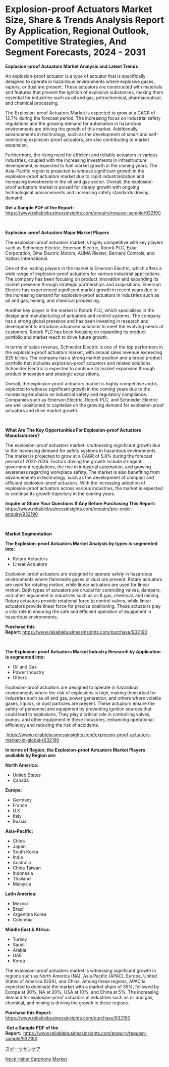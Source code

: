 <p><h1>Explosion-proof Actuators Market Size, Share & Trends Analysis Report By Application, Regional Outlook, Competitive Strategies, And Segment Forecasts, 2024 - 2031</h1></p><p><strong>Explosion-proof Actuators Market Analysis and Latest Trends</strong></p>
<p><p>An explosion-proof actuator is a type of actuator that is specifically designed to operate in hazardous environments where explosive gases, vapors, or dust are present. These actuators are constructed with materials and features that prevent the ignition of explosive substances, making them essential for industries such as oil and gas, petrochemical, pharmaceutical, and chemical processing.</p><p>The Explosion-proof Actuators Market is expected to grow at a CAGR of 12.7% during the forecast period. The increasing focus on industrial safety regulations and the growing demand for automation in hazardous environments are driving the growth of this market. Additionally, advancements in technology, such as the development of smart and self-monitoring explosion-proof actuators, are also contributing to market expansion.</p><p>Furthermore, the rising need for efficient and reliable actuators in various industries, coupled with the increasing investments in infrastructure development, is expected to fuel market growth in the coming years. The Asia-Pacific region is projected to witness significant growth in the explosion-proof actuators market due to rapid industrialization and increasing investments in the oil and gas sector. Overall, the explosion-proof actuators market is poised for steady growth with ongoing technological advancements and increasing safety standards driving demand.</p></p>
<p><strong>Get a Sample PDF of the Report:&nbsp;</strong> <a href="https://www.reliablebusinessinsights.com/enquiry/request-sample/932190">https://www.reliablebusinessinsights.com/enquiry/request-sample/932190</a></p>
<p>&nbsp;</p>
<p><strong>Explosion-proof Actuators Major Market Players</strong></p>
<p><p>The explosion-proof actuators market is highly competitive with key players such as Schneider Electric, Emerson Electric, Rotork PLC, Exlar Corporation, Ome Electric Motors, AUMA Riester, Bernard Controls, and Valtorc International.</p><p>One of the leading players in the market is Emerson Electric, which offers a wide range of explosion-proof actuators for various industrial applications. The company has been focusing on product innovation and expanding its market presence through strategic partnerships and acquisitions. Emerson Electric has experienced significant market growth in recent years due to the increasing demand for explosion-proof actuators in industries such as oil and gas, mining, and chemical processing.</p><p>Another key player in the market is Rotork PLC, which specializes in the design and manufacturing of actuators and control systems. The company has a strong global presence and has been investing in research and development to introduce advanced solutions to meet the evolving needs of customers. Rotork PLC has been focusing on expanding its product portfolio and market reach to drive future growth.</p><p>In terms of sales revenue, Schneider Electric is one of the top performers in the explosion-proof actuators market, with annual sales revenue exceeding $25 billion. The company has a strong market position and a broad product portfolio that includes explosion-proof actuators and related solutions. Schneider Electric is expected to continue its market expansion through product innovation and strategic acquisitions.</p><p>Overall, the explosion-proof actuators market is highly competitive and is expected to witness significant growth in the coming years due to the increasing emphasis on industrial safety and regulatory compliance. Companies such as Emerson Electric, Rotork PLC, and Schneider Electric are well-positioned to capitalize on the growing demand for explosion-proof actuators and drive market growth.</p></p>
<p>&nbsp;</p>
<p><strong>What Are The Key Opportunities For Explosion-proof Actuators Manufacturers?</strong></p>
<p><p>The explosion-proof actuators market is witnessing significant growth due to the increasing demand for safety systems in hazardous environments. The market is projected to grow at a CAGR of 5.8% during the forecast period of 2021-2026. Factors driving the growth include stringent government regulations, the rise in industrial automation, and growing awareness regarding workplace safety. The market is also benefiting from advancements in technology, such as the development of compact and efficient explosion-proof actuators. With the increasing adoption of explosion-proof actuators across various industries, the market is expected to continue its growth trajectory in the coming years.</p></p>
<p><strong>Inquire or Share Your Questions If Any Before Purchasing This Report:</strong> <a href="https://www.reliablebusinessinsights.com/enquiry/pre-order-enquiry/932190">https://www.reliablebusinessinsights.com/enquiry/pre-order-enquiry/932190</a></p>
<p>&nbsp;</p>
<p><strong>Market Segmentation</strong></p>
<p><strong>The Explosion-proof Actuators Market Analysis by types is segmented into:</strong></p>
<p><ul><li>Rotary Actuators</li><li>Linear Actuators</li></ul></p>
<p><p>Explosion-proof actuators are designed to operate safely in hazardous environments where flammable gases or dust are present. Rotary actuators are used for rotating motion, while linear actuators are used for linear motion. Both types of actuators are crucial for controlling valves, dampers, and other equipment in industries such as oil & gas, chemical, and mining. Rotary actuators provide rotational force to control valves, while linear actuators provide linear force for precise positioning. These actuators play a vital role in ensuring the safe and efficient operation of equipment in hazardous environments.</p></p>
<p><strong>Purchase this Report:&nbsp;</strong><a href="https://www.reliablebusinessinsights.com/purchase/932190">https://www.reliablebusinessinsights.com/purchase/932190</a></p>
<p>&nbsp;</p>
<p><strong>The Explosion-proof Actuators Market Industry Research by Application is segmented into:</strong></p>
<p><ul><li>Oil and Gas</li><li>Power Industry</li><li>Others</li></ul></p>
<p><p>Explosion-proof actuators are designed to operate in hazardous environments where the risk of explosions is high, making them ideal for industries such as oil and gas, power generation, and others where volatile gases, liquids, or dust particles are present. These actuators ensure the safety of personnel and equipment by preventing ignition sources that could lead to explosions. They play a critical role in controlling valves, pumps, and other equipment in these industries, enhancing operational efficiency and reducing the risk of accidents.</p></p>
<p><a href="https://www.reliablebusinessinsights.com/explosion-proof-actuators-market-in-global-r932190">&nbsp;https://www.reliablebusinessinsights.com/explosion-proof-actuators-market-in-global-r932190</a></p>
<p><strong>In terms of Region, the Explosion-proof Actuators Market Players available by Region are:</strong></p>
<p>
    <p> <strong> North America: </strong>
        <ul>
            <li>United States</li>
            <li>Canada</li>
        </ul>
        </p> 
    <p> <strong> Europe: </strong>
        <ul>
            <li>Germany</li>
            <li>France</li>
            <li>U.K.</li>
            <li>Italy</li>
            <li>Russia</li>
        </ul>
        </p> 
    <p> <strong> Asia-Pacific: </strong>
        <ul>
            <li>China</li>
            <li>Japan</li>
            <li>South Korea</li>
            <li>India</li>
            <li>Australia</li>
            <li>China Taiwan</li>
            <li>Indonesia</li>
            <li>Thailand</li>
            <li>Malaysia</li>
        </ul>
        </p> 
    <p> <strong> Latin America: </strong>
        <ul>
            <li>Mexico</li>
            <li>Brazil</li>
            <li>Argentina Korea</li>
            <li>Colombia</li>
        </ul>
        </p> 
    <p> <strong> Middle East & Africa: </strong>
        <ul>
            <li>Turkey</li>
            <li>Saudi</li>
            <li>Arabia</li>
            <li>UAE</li>
            <li>Korea</li>
        </ul>
    </p>
    </p>
<p><p>The explosion-proof actuators market is witnessing significant growth in regions such as North America (NA), Asia Pacific (APAC), Europe, United States of America (USA), and China. Among these regions, APAC is expected to dominate the market with a market share of 35%, followed by Europe at 30%, NA at 20%, USA at 10%, and China at 5%. The increasing demand for explosion-proof actuators in industries such as oil and gas, chemical, and mining is driving the growth in these regions.</p></p>
<p><strong>Purchase this Report: </strong><a href="https://www.reliablebusinessinsights.com/purchase/932190">https://www.reliablebusinessinsights.com/purchase/932190</a></p>
<p>&nbsp;<strong>Get a Sample PDF of the Report:&nbsp;&nbsp;</strong><a href="https://www.reliablebusinessinsights.com/enquiry/request-sample/932190">https://www.reliablebusinessinsights.com/enquiry/request-sample/932190</a></p>
<p><strong></strong></p>
<p><p><a href="https://github.com/FredaJerde/Market-Research-Report-List-1/blob/main/372474883326.md">スポーツサンケア</a></p><p><a href="https://issuu.com/reportprime-2/docs/neck-halter-earphone-market-size-2030.pptx">Neck Halter Earphone Market</a></p></p>